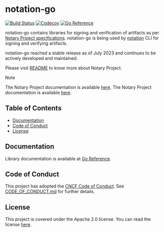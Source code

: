 # notation-go

[![Build Status](https://github.com/notaryproject/notation-go/actions/workflows/build.yml/badge.svg?event=push&branch=main)](https://github.com/notaryproject/notation-go/actions/workflows/build.yml?query=workflow%3Abuild+event%3Apush+branch%3Amain)
[![Codecov](https://codecov.io/gh/notaryproject/notation-go/branch/main/graph/badge.svg)](https://codecov.io/gh/notaryproject/notation-go)
[![Go Reference](https://pkg.go.dev/badge/github.com/notaryproject/notation-go.svg)](https://pkg.go.dev/github.com/notaryproject/notation-go@main)

notation-go contains libraries for signing and verification of artifacts as per [Notary Project specifications](https://github.com/notaryproject/specifications). notation-go is being used by [notation](https://github.com/notaryproject/notation) CLI for signing and verifying artifacts.

notation-go reached a stable release as of July 2023 and continues to be actively developed and maintained.

Please visit [README](https://github.com/notaryproject/.github/blob/main/README.md) to know more about Notary Project.

> [!NOTE]
> The Notary Project documentation is available [here](https://notaryproject.dev/docs/). The Notary Project documentation is available [here](https://notaryproject.dev/docs/). 

## Table of Contents

- [Documentation](#documentation)
- [Code of Conduct](#code-of-conduct)
- [License](#license)
 
## Documentation

Library documentation is available at [Go Reference](https://pkg.go.dev/github.com/notaryproject/notation-go).

## Code of Conduct

This project has adopted the [CNCF Code of Conduct](https://github.com/cncf/foundation/blob/master/code-of-conduct.md). See [CODE_OF_CONDUCT.md](CODE_OF_CONDUCT.md) for further details.

## License

This project is covered under the Apache 2.0 license. You can read the license [here](LICENSE).
